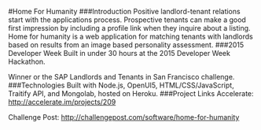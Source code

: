 #Home For Humanity
###Introduction
Positive landlord-tenant relations start with the applications process. Prospective tenants can make a good first impression by including a profile link when they inquire about a listing. Home for humanity is a web application for matching tenants with landlords based on results from an image based personality assessment.
###2015 Developer Week
Built in under 30 hours at the 2015 Developer Week Hackathon.

Winner or the SAP Landlords and Tenants in San Francisco challenge.
###Technologies
Built with Node.js, OpenUI5, HTML/CSS/JavaScript, Traitify API, and Mongolab, hosted on Heroku.
###Project Links
Accelerate: http://accelerate.im/projects/209

Challenge Post: http://challengepost.com/software/home-for-humanity
